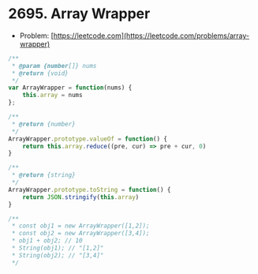 # 2695. Array Wrapper

- Problem: [https://leetcode.com](https://leetcode.com/problems/array-wrapper)

```javascript
/**
 * @param {number[]} nums
 * @return {void}
 */
var ArrayWrapper = function(nums) {
    this.array = nums
};

/**
 * @return {number}
 */
ArrayWrapper.prototype.valueOf = function() {
    return this.array.reduce((pre, cur) => pre + cur, 0)
}

/**
 * @return {string}
 */
ArrayWrapper.prototype.toString = function() {
    return JSON.stringify(this.array)
}

/**
 * const obj1 = new ArrayWrapper([1,2]);
 * const obj2 = new ArrayWrapper([3,4]);
 * obj1 + obj2; // 10
 * String(obj1); // "[1,2]"
 * String(obj2); // "[3,4]"
 */
```